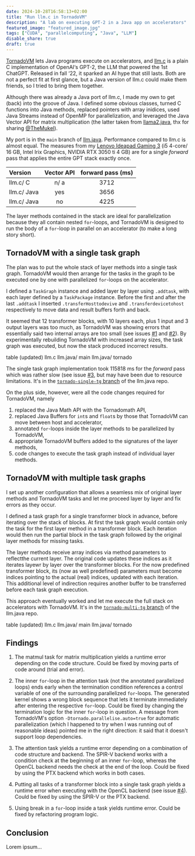 ```yaml
---
date: 2024-10-28T16:58:13+02:00
title: "Run llm.c in TornadoVM"
description: "A lab on executing GPT-2 in a Java app on accelerators"
featured_image: "featured_image.jpg"
tags: ["CUDA", "parallelcomputing", "Java", "LLM"]
disable_share: true
draft: true
---
```


[TornadoVM](https://github.com/beehive-lab/TornadoVM) lets Java programs execute on accelerators, and [llm.c](https://github.com/karpathy/llm.c) is a plain C implementation of OpenAI‘s GPT-2, the LLM that powered the 1st ChatGPT. Released in fall ‘22, it sparked an AI hype that still lasts. Both are not a perfect fit at first glance, but a Java version of llm.c could make them friends, so I tried to bring them together.

Although there was already a Java port of llm.c, I made my own to get (back) into the groove of Java. I defined some obvious classes, turned C functions into Java methods, replaced pointers with array inidices, used Java Streams instead of OpenMP for parallelization, and leveraged the Java Vector API for matrix multiplication (the latter taken from [llama2.java](https://github.com/mukel/llama2.java), thx for sharing [@TheMukel](https://github.com/mukel)).

My port is in the `main` branch of [llm.java](https://github.com/otabuzzman/llm.java). Performance compared to llm.c is almost equal. The measures from my [Lenovo Ideapad Gaming 3](https://psref.lenovo.com/syspool/Sys/PDF/IdeaPad/IdeaPad_Gaming_3_15IHU6/IdeaPad_Gaming_3_15IHU6_Spec.html) (i5 4-core/ 16 GB, Intel Irix Graphics, NVIDIA RTX 3050 ti 4 GB) are for a single _forward_ pass that applies the entire GPT stack exactly once.

|Version|Vector API|forward pass (ms)|
|:---|:---:|:---:|
|llm.c/ C|n/ a|3712|
|llm.c/ Java|yes|3656|
|llm.c/ Java|no|4225|

The layer methods contained in the stack are ideal for parallelization because they all contain nested `for`-loops, and TornadoVM is designed to run the body of a `for`-loop in parallel on an accelerator (to make a long story short).

## TornadoVM with a single task graph

The plan was to put the whole stack of layer methods into a single task graph. TornadoVM would then arrange for the tasks in the graph to be executed one by one with parallelized `for`-loops on the accelerator.

I defined a `TaskGraph` instance and added layer by layer using `.addtask`, with each layer defined by a `TaskPackage` instance. Before the first and after the last `.addtask` I inserted `.transferHosttodevive` and `.transferdevicetohost` respectively to move data and result buffers forth and back.

It seemed that 12 transformer blocks, with 10 layers each, plus 1 input and 3 output layers was too much, as TornadoVM was showing errors that essentially said two internal arrays are too small (see issues [#1](https://github.com/otabuzzman/llm.java/issues/1) and [#2](https://github.com/otabuzzman/llm.java/issues/2)). By experimentally rebuilding TornadoVM with increased array sizes, the task graph was executed, but now the stack produced incorrect results.

table (updated) llm.c llm.java/ main llm.java/ tornado

The single task graph implementation took 115818 ms for the _forward_ pass which was rather slow (see issue [#3](https://github.com/otabuzzman/llm.java/issues/3), but may have been due to resource limitations. It's in the [`tornado-single-tg` branch](https://github.com/otabuzzman/llm.java/tree/tornado-single-tg/src/com/otabuzzman/llmj/GPT2.java) of the llm.java repo.

On the plus side, however, were all the code changes required for TornadoVM, namely
1. replaced the Java Math API with the Tornadomath API,
2. replaced Java Buffers for `int`s and `float`s by those that TornadoVM can move between host and accelerator,
3. annotated `for`-loops inside the layer methods to be parallelized by TornadoVM,
4. appropriate TornadoVM buffers added to the signatures of the layer methods,
5. code changes to execute the task graph instead of individual layer methods.

## TornadoVM with multiple task graphs

I set up another configuration that allows a seamless mix of original layer methods and TornadoVM tasks and let me proceed layer by layer and fix errors as they occur.

I defined a task graph for a single transformer block in advance, before iterating over the stack of blocks. At first the task graph would contain only the task for the first layer method in a transformer block. Each iteration would then run the partial block in the task graph followed by the original layer methods for missing tasks.

The layer methods receive array indices via method parameters to reflectthe current layer. The original code updates these indices as it iterates layewr by layer over the transformer blocks. For the now predefined transformer block, its (now as well predefined) parameters must become indices pointing to the actual (real) indices, updated with each iteration. This additional level of indirection requires another buffer to be transferred before each task graph execution.

This approach eventually worked and let me execute the full stack on accelerators with TornadoVM. It's in the [`tornado-multi-tg` branch](https://github.com/otabuzzman/llm.java/blob/tornado-multi-tg/src/com/otabuzzman/llmj/GPT2.java) of the llm.java repo.

table (updated) llm.c llm.java/ main llm.java/ tornado

## Findings

1. The matmul task for matrix multiplication yields a runtime error depending on the code structure. Could be fixed by moving parts of code around (trial and error).

2. The inner `for`-loop in the attention task (not the annotated parallelized loops) ends early when the termination condition references a control variable of one of the surrounding parallelized `for`-loops. The generated kernel shows a wrong block sequence that lets it terminate immediately after entering the respective `for`-loop. Could be fixed by changing the termination logic for the inner `for`-loop in question. A message from TornadoVM's option `-Dtornado.parallelise.auto=true` for automatic parallelization (which I happened to try when I was running out of reasonable ideas) pointed me in the right direction: it said that it doesn't support loop dependencies.

3. The attention task yields a runtime error depending on a combination of code structure and backend. The SPIR-V backend works with a condition check at the beginning of an inner `for`-loop, whereas the OpenCL backend needs the check at the end of the loop. Could be fixed by using the PTX backend which works in both cases.

4. Putting all tasks of a transformer block into a single task graph yields a runtime error when executing with the OpenCL backend (see issue [#4](https://github.com/otabuzzman/llm.java/issues/4)). Could be fixed by using the SPIR-V or the PTX backend.

5. Using break in a `for`-loop inside a task yields runtime error. Could be fixed by refactoring program logic.

## Conclusion

Lorem ipsum...
